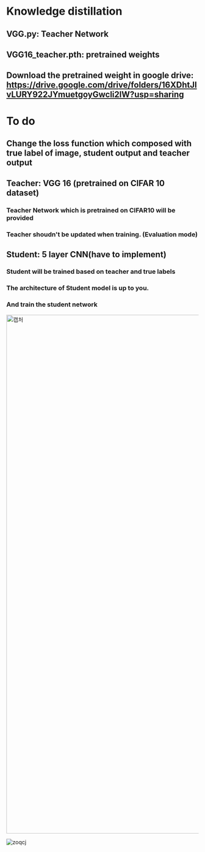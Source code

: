 # Knowledge distillation
## VGG.py: Teacher Network 
## VGG16_teacher.pth: pretrained weights 
## Download the pretrained weight in google drive: https://drive.google.com/drive/folders/16XDhtJIvLURY922JYmuetgoyGwcli2lW?usp=sharing


# To do 
## Change the loss function which composed with true label of image, student output and teacher output 

## Teacher: VGG 16 (pretrained on CIFAR 10 dataset) 
### Teacher Network which is pretrained on CIFAR10 will be provided 
### Teacher shoudn't be updated when training. (Evaluation mode) 

## Student: 5 layer CNN(have to implement)
### Student will be trained based on teacher and true labels
### The architecture of Student model is up to you. 
### And train the student network 
<img width="1355" alt="캡처" src="https://user-images.githubusercontent.com/55013577/89967077-84838c80-dc8b-11ea-83d6-1e55b7167591.PNG">

![zoqcj](https://user-images.githubusercontent.com/55013577/89912145-2d4ecf00-dc2d-11ea-9120-67484e3306f7.PNG)  
  




